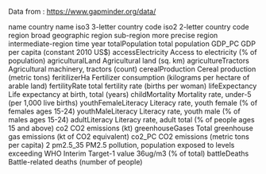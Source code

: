 Data from : 
https://www.gapminder.org/data/

name country name
iso3 3-letter country code
iso2 2-letter country code
region broad geographic region
sub-region more precise region
intermediate-region
time year
totalPopulation total population
GDP_PC GDP per capita (constant 2010 US$)
accessElectricity Access to electricity (% of population)
agriculturalLand Agricultural land (sq. km)
agricultureTractors Agricultural machinery, tractors (count)
cerealProduction Cereal production (metric tons)
feritilizerHa Fertilizer consumption (kilograms per hectare of arable land)
fertilityRate total fertility rate (births per woman)
lifeExpectancy Life expectancy at birth, total (years)
childMortality Mortality rate, under-5 (per 1,000 live births)
youthFemaleLiteracy Literacy rate, youth female (% of females ages 15-24)
youthMaleLiteracy Literacy rate, youth male (% of males ages 15-24)
adultLiteracy Literacy rate, adult total (% of people ages 15 and above)
co2 CO2 emissions (kt)
greenhouseGases Total greenhouse gas emissions (kt of CO2 equivalent)
co2_PC CO2 emissions (metric tons per capita)
2
pm2.5_35 PM2.5 pollution, population exposed to levels exceeding WHO Interim Target-1
value 36ug/m3 (% of total)
battleDeaths Battle-related deaths (number of people)